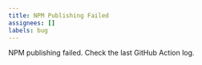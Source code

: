 ```yaml
---
title: NPM Publishing Failed
assignees: []
labels: bug
---
```


NPM publishing failed. Check the last GitHub Action log.
